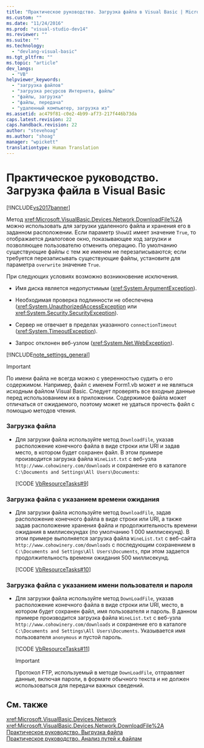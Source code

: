 ```yaml
---
title: "Практическое руководство. Загрузка файла в Visual Basic | Microsoft Docs"
ms.custom: ""
ms.date: "11/24/2016"
ms.prod: "visual-studio-dev14"
ms.reviewer: ""
ms.suite: ""
ms.technology: 
  - "devlang-visual-basic"
ms.tgt_pltfrm: ""
ms.topic: "article"
dev_langs: 
  - "VB"
helpviewer_keywords: 
  - "загрузка файлов"
  - "загрузка ресурсов Интернета, файлы"
  - "файлы, загрузка"
  - "файлы, передача"
  - "удаленный компьютер, загрузка из"
ms.assetid: ac479f81-c0e2-4b99-af73-217f446b73da
caps.latest.revision: 22
caps.handback.revision: 22
author: "stevehoag"
ms.author: "shoag"
manager: "wpickett"
translationtype: Human Translation
---
```

# Практическое руководство. Загрузка файла в Visual Basic
[!INCLUDE[vs2017banner](../../../../csharp/includes/vs2017banner.md)]

Метод <xref:Microsoft.VisualBasic.Devices.Network.DownloadFile%2A> можно использовать для загрузки удаленного файла и хранения его в заданном расположении.  Если параметр `ShowUI` имеет значение `True`, то отображается диалоговое окно, показывающее ход загрузки и позволяющее пользователю отменить операцию.  По умолчанию существующие файлы с тем же именем не перезаписываются; если требуется перезаписывать существующие файлы, установите для параметра `overwrite` значение `True`.  
  
 При следующих условиях возможно возникновение исключения.  
  
-   Имя диска является недопустимым \(<xref:System.ArgumentException>\).  
  
-   Необходимая проверка подлинности не обеспечена \(<xref:System.UnauthorizedAccessException> или <xref:System.Security.SecurityException>\).  
  
-   Сервер не отвечает в пределах указанного `connectionTimeout` \(<xref:System.TimeoutException>\).  
  
-   Запрос отклонен веб\-узлом \(<xref:System.Net.WebException>\).  
  
 [!INCLUDE[note_settings_general](../../../../csharp/language-reference/compiler-messages/includes/note_settings_general_md.md)]  
  
> [!IMPORTANT]
>  По имени файла не всегда можно с уверенностью судить о его содержимом.  Например, файл с именем Form1.vb может и не являться исходным файлом Visual Basic.  Следует проверять все входные данные перед использованием их в приложении.  Содержимое файла может отличаться от ожидаемого, поэтому может не удаться прочесть файл с помощью методов чтения.  
  
### Загрузка файла  
  
-   Для загрузки файла используйте метод `DownloadFile`, указав расположение конечного файла в виде строки или URI и задав место, в котором будет сохранен файл.  В этом примере производится загрузка файла `WineList.txt` с веб\-узла `http://www.cohowinery.com/downloads` и сохранение его в каталоге `C:\Documents and Settings\All Users\Documents`:  
  
     [!CODE [VbResourceTasks#9](../CodeSnippet/VS_Snippets_VBCSharp/VbResourceTasks#9)]  
  
### Загрузка файла с указанием времени ожидания  
  
-   Для загрузки файла используйте метод `DownloadFile`, задав расположение конечного файла в виде строки или URI, а также задав расположение хранения файла и продолжительность времени ожидания в миллисекундах \(по умолчанию 1 000 миллисекунд\).  В этом примере выполняется загрузка файла `WineList.txt` с веб\-сайта `http://www.cohowinery.com/downloads` с последующим сохранением в `C:\Documents and Settings\All Users\Documents`, при этом задается продолжительность времени ожидания 500 миллисекунд.  
  
     [!CODE [VbResourceTasks#10](../CodeSnippet/VS_Snippets_VBCSharp/VbResourceTasks#10)]  
  
### Загрузка файла с указанием имени пользователя и пароля  
  
-   Для загрузки файла используйте метод `DownLoadFile`, указав расположение конечного файла в виде строки или URI, место, в котором будет сохранен файл, имя пользователя и пароль.  В данном примере производится загрузка файла `WineList.txt` с веб\-узла `http://www.cohowinery.com/downloads` и сохранение его в каталоге `C:\Documents and Settings\All Users\Documents`. Указывается имя пользователя `anonymous` и пустой пароль.  
  
     [!CODE [VbResourceTasks#11](../CodeSnippet/VS_Snippets_VBCSharp/VbResourceTasks#11)]  
  
    > [!IMPORTANT]
    >  Протокол FTP, используемый в методе `DownLoadFile`, отправляет данные, включая пароли, в формате обычного текста и не должен использоваться для передачи важных сведений.  
  
## См. также  
 <xref:Microsoft.VisualBasic.Devices.Network>   
 <xref:Microsoft.VisualBasic.Devices.Network.DownloadFile%2A>   
 [Практическое руководство. Выгрузка файла](../../../../visual-basic/developing-apps/programming/computer-resources/how-to-upload-a-file.md)   
 [Практическое руководство. Анализ путей к файлам](../../../../visual-basic/developing-apps/programming/drives-directories-files/how-to-parse-file-paths.md)